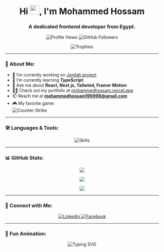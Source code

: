 <h1 align="center">
  Hi <img src="https://media.giphy.com/media/hvRJCLFzcasrR4ia7z/giphy.gif" width="30px">, I'm Mohammed Hossam
</h1>
<h3 align="center">A dedicated frontend developer from Egypt.</h3>

<p align="center">
  <img src="https://komarev.com/ghpvc/?username=mohammedhossam1&label=Profile%20views&color=0e75b6&style=flat" alt="Profile Views" />
  <img src="https://img.shields.io/github/followers/mohammedhossam1?label=Followers&style=social" alt="GitHub Followers">
</p>

<p align="center">
  <img src="https://github-profile-trophy.vercel.app/?username=mohammedhossam1&theme=onedark&no-bg=true&margin-w=15" alt="Trophies">
</p>

---

### 🚀 About Me:
- 🔭 I’m currently working on [Jomlah project](http://shopone.serv5.com.eg/)
- 🌱 I’m currently learning **TypeScript**
- 💬 Ask me about **React, Next.js, Tailwind, Framer Motion**
- 👨‍💻 Check out my portfolio at [mohammedhossam.vercel.app](https://mohammedhossam.vercel.app)
- 📫 Reach me at **mohammedhossam199998@gmail.com**
- 🎮 My favorite game:  
  ![Counter-Strike](https://img.shields.io/badge/Counter_Strike-000000?style=for-the-badge&logo=counter-strike&logoColor=white)

---

### 🛠️ Languages & Tools:
<p align="center">
  <img src="https://skillicons.dev/icons?i=html,css,bootstrap,tailwind,js,ts,react,nextjs,git,figma,firebase" alt="Skills" />
</p>

---

### 📊 GitHub Stats:
<p align="center">
  <img src="https://github-readme-stats.vercel.app/api/top-langs/?username=mohammedhossam1&layout=compact&theme=tokyonight" />
</p>

<p align="center">
  <img src="https://github-readme-stats.vercel.app/api?username=mohammedhossam1&show_icons=true&theme=tokyonight" />
</p>

<p align="center">
  <img src="https://github-readme-streak-stats.herokuapp.com/?user=mohammedhossam1&theme=tokyonight" />
</p>

---

### 🤝 Connect with Me:
<p align="center">
  <a href="https://linkedin.com/in/mohammedhossam" target="_blank">
    <img src="https://img.shields.io/badge/LinkedIn-blue?style=for-the-badge&logo=linkedin&logoColor=white" alt="LinkedIn" />
  </a>
  <a href="https://fb.com/muhamedhoss" target="_blank">
    <img src="https://img.shields.io/badge/Facebook-%231877F2.svg?style=for-the-badge&logo=facebook&logoColor=white" alt="Facebook" />
  </a>
</p>

---

### 🎨 Fun Animation:
<p align="center">
  <img src="https://readme-typing-svg.herokuapp.com?font=Fira+Code&pause=1000&color=F7BE3A&width=435&lines=Frontend+Developer;React+%7C+Next.js+%7C+TypeScript;Building+Awesome+UIs" alt="Typing SVG" />
</p>
